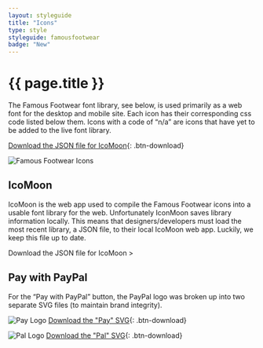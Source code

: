 ```yaml
---
layout: styleguide
title: "Icons"
type: style
styleguide: famousfootwear
badge: "New"
---
```


# {{ page.title }}
The Famous Footwear font library, see below, is used primarily as a web font for the desktop and mobile site. Each icon has their corresponding css code listed below them. Icons with a code of “n/a” are icons that have yet to be added to the live font library.

[Download the JSON file for IcoMoon](https://www.dropbox.com/s/chdnht1este04j3/famous-footwear.zip?dl=0 "Download"){: .btn-download}

![Famous Footwear Icons](../../../assets/famousfootwear/images/style-icons-01.png "Famous Footwear Icons")


## IcoMoon
IcoMoon is the web app used to compile the Famous Footwear icons into a usable font library for the web. Unfortunately IconMoon saves library information locally. This means that designers/developers must load the most recent library, a JSON file, to their local IcoMoon web app. Luckily, we keep this file up to date.

Download the JSON file for IcoMoon >

## Pay with PayPal
For the “Pay with PayPal” button, the PayPal logo was broken up into two separate SVG files (to maintain brand integrity).

![Pay Logo](../../../assets/famousfootwear/images/style-icons-02.png "Pay Logo")
[Download the "Pay" SVG](https://www.dropbox.com/s/2mpnpzqeq43ef2q/icon_pay.svg?dl=0 "Download"){: .btn-download}

![Pal Logo](../../../assets/famousfootwear/images/style-icons-03.png  "Pal Logo")
[Download the "Pal" SVG](https://www.dropbox.com/s/2z28efvjywvzn2e/icon_pal.svg?dl=0 "Download"){: .btn-download}